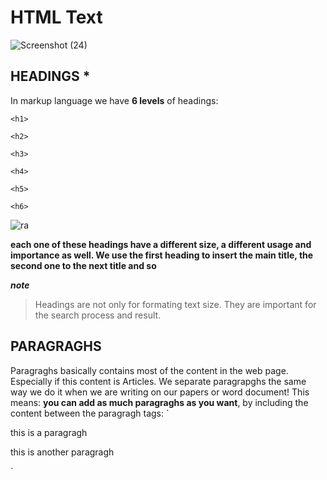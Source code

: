 # HTML Text
![Screenshot (24)](https://user-images.githubusercontent.com/70090232/92329704-d42e5b80-f071-11ea-8bee-6f5467b41e43.png)

## HEADINGS *
In markup language we have **6 levels** of headings:

`<h1>`

`<h2>`

`<h3>`

`<h4>`

`<h5>`

`<h6>`

![ra](https://www.w3.org/community/webed/wiki/images/4/44/Tr_hn01.png)

**each one of these headings have a different size, a different usage and importance as well. We use the first heading to insert the main title, the second one to the next title and so**

***note***
> Headings are not only for formating text size. They are important for the search process and result.


## PARAGRAGHS
Paragraghs basically contains most of the content in the web page. Especially if this content is Articles. We separate paragrapghs the same way we do it when we are writing on our papers or word document!
This means: **you can add as much paragraghs as you want**, by including the content between the paragragh tags:
`<p> this is a paragragh </p>
<p> this is another paragragh </p>`
